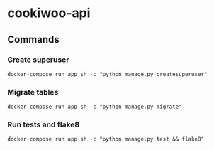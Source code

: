 # cookiwoo-api

## Commands

### Create superuser

```
docker-compose run app sh -c "python manage.py createsuperuser"
```

### Migrate tables

```
docker-compose run app sh -c "python manage.py migrate"
```

### Run tests and flake8

```
docker-compose run app sh -c "python manage.py test && flake8" 
```